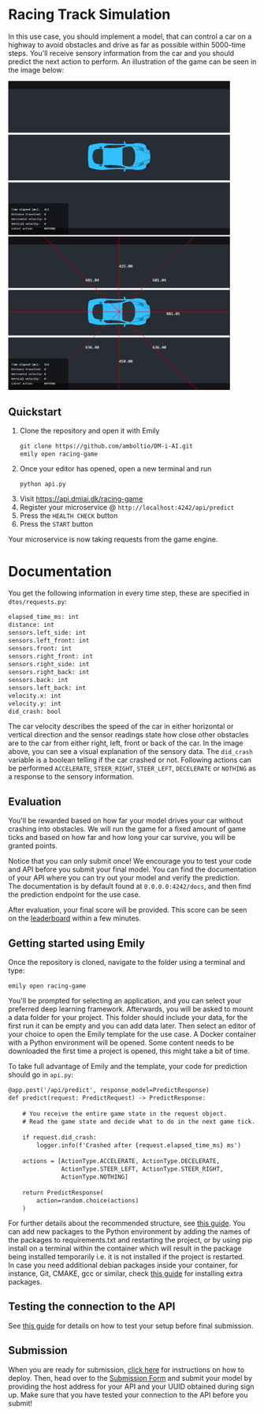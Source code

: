 # Racing Track Simulation
In this use case, you should implement a model, that can control a car on a highway to avoid obstacles and drive as far as possible within 5000-time steps. You'll receive sensory information from the car and you should predict the next action to perform. An illustration of the game can be seen in the image below:

<img src="../images/racing-game.png" width=450> <img src="../images/racing-game-sensor.png" width=450>

## Quickstart

1. Clone the repository and open it with Emily
    ```
    git clone https://github.com/amboltio/DM-i-AI.git
    emily open racing-game
    ```
2. Once your editor has opened, open a new terminal and run
    ```
    python api.py
    ```
3. Visit https://api.dmiai.dk/racing-game
4. Register your microservice @ `http://localhost:4242/api/predict`
5. Press the `HEALTH CHECK` button
6. Press the `START` button

Your microservice is now taking requests from the game engine.

# Documentation
You get the following information in every time step, these are specified in `dtos/requests.py`:
```
elapsed_time_ms: int
distance: int
sensors.left_side: int
sensors.left_front: int
sensors.front: int
sensors.right_front: int
sensors.right_side: int
sensors.right_back: int
sensors.back: int
sensors.left_back: int
velocity.x: int
velocity.y: int
did_crash: bool
```
The car velocity describes the speed of the car in either horizontal or vertical direction and the sensor readings state how close other obstacles are to the car from either right, left, front or back of the car. In the image above, you can see a visual explanation of the sensory data. The `did_crash` variable is a boolean telling if the car crashed or not. Following actions can be performed `ACCELERATE`, `STEER_RIGHT`, `STEER_LEFT`, `DECELERATE` or `NOTHING` as a response to the sensory information.

## Evaluation
You'll be rewarded based on how far your model drives your car without crashing into obstacles. We will run the game for a fixed amount of game ticks and based on how far and how long your car survive, you will be granted points.

Notice that you can only submit once! We encourage you to test your code and API before you submit your final model. You can find the documentation of your API where you can try out your model and verify the prediction. <br>
The documentation is by default found at `0.0.0.0:4242/docs`, and then find the prediction endpoint for the use case. 

After evaluation, your final score will be provided. This score can be seen on the <a href="https://amboltio.github.io/DM-i-AI-client/#/leaderboard">leaderboard</a> within a few minutes.

## Getting started using Emily
Once the repository is cloned, navigate to the folder using a terminal and type:
```
emily open racing-game
```
You'll be prompted for selecting an application, and you can select your preferred deep learning framework. Afterwards, you will be asked to mount a data folder for your project. This folder should include your data, for the first run it can be empty and you can add data later.
Then select an editor of your choice to open the Emily template for the use case.  A Docker container with a Python environment will be opened. Some content needs to be downloaded the first time a project is opened, this might take a bit of time.

To take full advantage of Emily and the template, your code for prediction should go in `api.py`:

```
@app.post('/api/predict', response_model=PredictResponse)
def predict(request: PredictRequest) -> PredictResponse:

    # You receive the entire game state in the request object.
    # Read the game state and decide what to do in the next game tick.

    if request.did_crash:
        logger.info(f'Crashed after {request.elapsed_time_ms} ms')

    actions = [ActionType.ACCELERATE, ActionType.DECELERATE,
               ActionType.STEER_LEFT, ActionType.STEER_RIGHT,
               ActionType.NOTHING]

    return PredictResponse(
        action=random.choice(actions)
    )
```
For further details about the recommended structure, see <a href="https://amboltio.github.io/emily-intro/emily-intro/">this guide</a>.
You can add new packages to the Python environment by adding the names of the packages to requirements.txt and restarting the project, or by using pip install on a terminal within the container which will result in the package being installed temporarily i.e. it is not installed if the project is restarted. <br>
In case you need additional debian packages inside your container, for instance, Git, CMAKE, gcc or similar, check <a href="https://github.com/amboltio/emily-cli/wiki/How-to-add-Debian-packages-to-your-project">this guide</a> for installing extra packages.

## Testing the connection to the API
See <a href="https://amboltio.github.io/emily-intro/deploy/test/">this guide</a> for details on how to test your setup before final submission.

## Submission
When you are ready for submission, <a href="https://amboltio.github.io/emily-intro/deploy/">click here</a> for instructions on how to deploy. Then, head over to the <a href="https://amboltio.github.io/DM-i-AI-client/#/submit">Submission Form</a> and submit your model by providing the host address for your API and your UUID obtained during sign up. Make sure that you have tested your connection to the API before you submit!<br>
